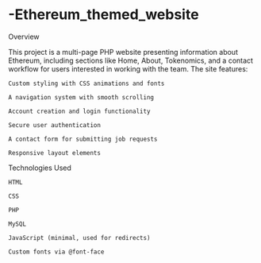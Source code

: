 # -Ethereum_themed_website
Overview

This project is a multi-page PHP website presenting information about Ethereum, including sections like Home, About, Tokenomics, and a contact workflow for users interested in working with the team. The site features:

    Custom styling with CSS animations and fonts

    A navigation system with smooth scrolling

    Account creation and login functionality

    Secure user authentication

    A contact form for submitting job requests

    Responsive layout elements

Technologies Used

    HTML

    CSS

    PHP 

    MySQL

    JavaScript (minimal, used for redirects)

    Custom fonts via @font-face
    
